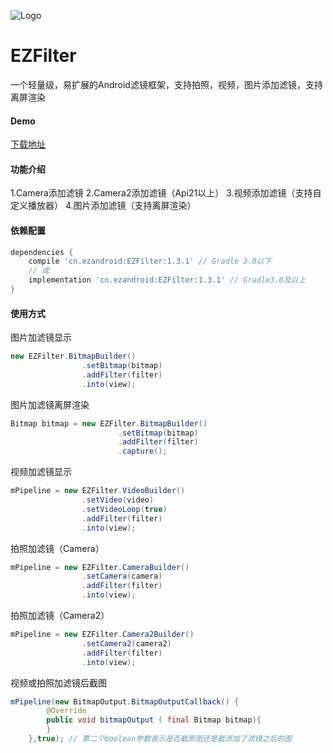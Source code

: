![Logo](https://raw.githubusercontent.com/uestccokey/EZFilter/master/logo.png)
# EZFilter
一个轻量级，易扩展的Android滤镜框架，支持拍照，视频，图片添加滤镜，支持离屏渲染

#### Demo
[下载地址](https://raw.githubusercontent.com/uestccokey/EZFilter/master/demo.apk)

#### 功能介绍
1.Camera添加滤镜
2.Camera2添加滤镜（Api21以上）
3.视频添加滤镜（支持自定义播放器）
4.图片添加滤镜（支持离屏渲染）

#### 依赖配置
``` gradle
dependencies {
    compile 'cn.ezandroid:EZFilter:1.3.1' // Gradle 3.0以下
    // 或
    implementation 'cn.ezandroid:EZFilter:1.3.1' // Gradle3.0及以上
}
```
#### 使用方式
图片加滤镜显示

``` java
new EZFilter.BitmapBuilder()
                .setBitmap(bitmap)
                .addFilter(filter)
                .into(view);
```
图片加滤镜离屏渲染

``` java
Bitmap bitmap = new EZFilter.BitmapBuilder()
                        .setBitmap(bitmap)
                        .addFilter(filter)
                        .capture();

```

视频加滤镜显示

``` java
mPipeline = new EZFilter.VideoBuilder()
                .setVideo(video)
                .setVideoLoop(true)
                .addFilter(filter)
                .into(view);
```

拍照加滤镜（Camera）

``` java
mPipeline = new EZFilter.CameraBuilder()
                .setCamera(camera)
                .addFilter(filter)
                .into(view);
```

拍照加滤镜（Camera2）

``` java
mPipeline = new EZFilter.Camera2Builder()
                .setCamera2(camera2)
                .addFilter(filter)
                .into(view);
```

视频或拍照加滤镜后截图

``` java
mPipeline(new BitmapOutput.BitmapOutputCallback() {
        @Override
        public void bitmapOutput ( final Bitmap bitmap){
        }
    },true); // 第二个boolean参数表示是否截原图还是截添加了滤镜之后的图
```

